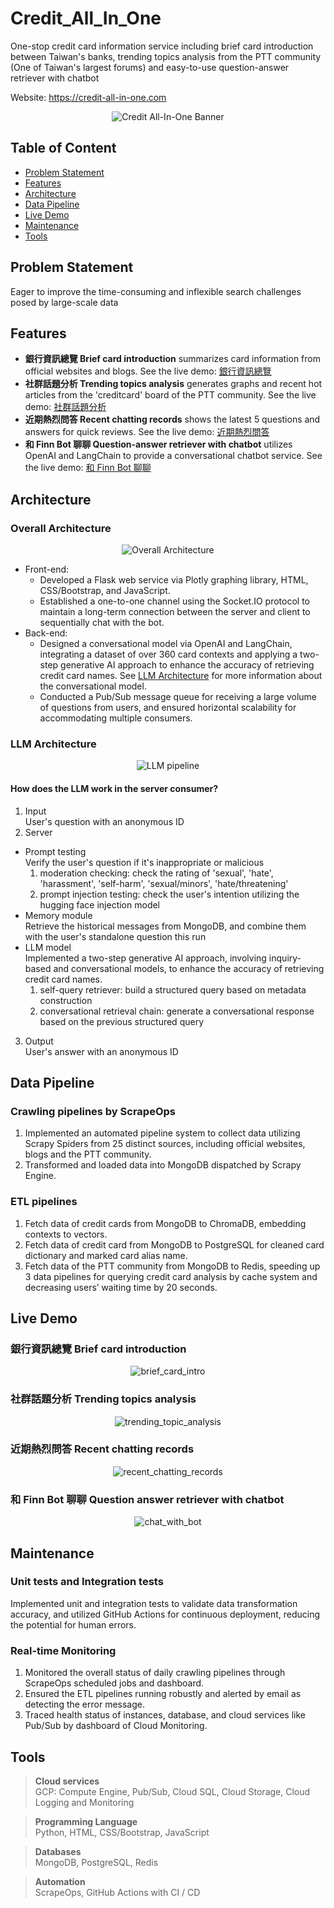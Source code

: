 # Credit_All_In_One
One-stop credit card information service including brief card introduction between Taiwan's banks, trending topics analysis from the PTT community (One of Taiwan's largest forums) and easy-to-use question-answer retriever with chatbot

Website: https://credit-all-in-one.com

<p align="center">
  <img src="readme_img/banner.png" alt="Credit All-In-One Banner"/>
</p>

## Table of Content
- [Problem Statement](#problem-statement)
- [Features](#features)
- [Architecture](#architecture)
- [Data Pipeline](#data-pipeline)
- [Live Demo](#live-demo)
- [Maintenance](#maintenance)
- [Tools](#tools)


## Problem Statement
Eager to improve the time-consuming and inflexible search challenges posed by large-scale data


## Features
- **銀行資訊總覽 Brief card introduction** summarizes card information from official websites and blogs. See the live demo: [銀行資訊總覽](#銀行資訊總覽-brief-card-introduction)
- **社群話題分析 Trending topics analysis** generates graphs and recent hot articles from the 'creditcard' board of the PTT community. See the live demo: [社群話題分析](#社群話題分析-trending-topics-analysis)
- **近期熱烈問答 Recent chatting records** shows the latest 5 questions and answers for quick reviews. See the live demo: [近期熱烈問答](#近期熱烈問答-recent-chatting-records)
- **和 Finn Bot 聊聊 Question-answer retriever with chatbot** utilizes OpenAI and LangChain to provide a conversational chatbot service. See the live demo: [和 Finn Bot 聊聊](#和-finn-bot-聊聊-question-answer-retriever-with-chatbot)


## Architecture
### Overall Architecture
<p align="center">
  <img src="readme_img/personal_project_final.png" alt="Overall Architecture"/>
</p>

- Front-end:
    - Developed a Flask web service via Plotly graphing library, HTML, CSS/Bootstrap, and JavaScript.
    - Established a one-to-one channel using the Socket.IO protocol to maintain a long-term connection between the server and client to sequentially chat with the bot.
- Back-end:
    - Designed a conversational model via OpenAI and LangChain, integrating a dataset of over 360 card contexts and applying a two-step generative AI approach to enhance the accuracy of retrieving credit card names. See [LLM Architecture](#llm-architecture) for more information about the conversational model.
    - Conducted a Pub/Sub message queue for receiving a large volume of questions from users, and ensured horizontal scalability for accommodating multiple consumers.  


### LLM Architecture
<p align="center">
  <img src="readme_img/LLM.png" alt="LLM pipeline"/>
</p>

#### How does the LLM work in the server consumer?
1. Input  
    User's question with an anonymous ID 
2. Server
- Prompt testing  
Verify the user's question if it's inappropriate or malicious
    1. moderation checking: check the rating of 'sexual', 'hate', 'harassment', 'self-harm', 'sexual/minors', 'hate/threatening'
    2. prompt injection testing: check the user's intention utilizing the hugging face injection model
- Memory module  
Retrieve the historical messages from MongoDB, and combine them with the user's standalone question this run
- LLM model  
Implemented a two-step generative AI approach, involving inquiry-based and conversational models, to enhance the accuracy of retrieving credit card names.
    1. self-query retriever: build a structured query based on metadata construction
    2. conversational retrieval chain: generate a conversational response based on the previous structured query 
3. Output  
  User's answer with an anonymous ID 


## Data Pipeline
### Crawling pipelines by ScrapeOps
1. Implemented an automated pipeline system to collect data utilizing Scrapy Spiders from 25 distinct sources, including official websites, blogs and the PTT community.
2. Transformed and loaded data into MongoDB dispatched by Scrapy Engine.
    
### ETL pipelines
1. Fetch data of credit cards from MongoDB to ChromaDB, embedding contexts to vectors.
2. Fetch data of credit card from MongoDB to PostgreSQL for cleaned card dictionary and marked card alias name.
3. Fetch data of the PTT community from MongoDB to Redis, speeding up 3 data pipelines for querying credit card analysis by cache system and decreasing users’ waiting time by 20 seconds.

## Live Demo
### 銀行資訊總覽 Brief card introduction
<p align="center">
  <img src="readme_img/demo_brief_card_intro.gif" alt="brief_card_intro"/>
</p>

### 社群話題分析 Trending topics analysis
<p align="center">
  <img src="readme_img/demo_trending_topic_analysis.gif" alt="trending_topic_analysis"/>
</p>

### 近期熱烈問答 Recent chatting records
<p align="center">
  <img src="readme_img/demo_recent_chatting_records.gif" alt="recent_chatting_records"/>
</p>

### 和 Finn Bot 聊聊 Question answer retriever with chatbot 
<p align="center">
  <img src="readme_img/demo_chat_with_bot.png" alt="chat_with_bot"/>
</p>

## Maintenance
### Unit tests and Integration tests
Implemented unit and integration tests to validate data transformation accuracy, and utilized GitHub Actions for continuous deployment, reducing the potential for human errors. 


### Real-time Monitoring 
1. Monitored the overall status of daily crawling pipelines through ScrapeOps scheduled jobs and dashboard. 
2. Ensured the ETL pipelines running robustly and alerted by email as detecting the error message.
3. Traced health status of instances, database, and cloud services like Pub/Sub by dashboard of Cloud Monitoring.


## Tools
> **Cloud services**  
GCP: Compute Engine, Pub/Sub, Cloud SQL, Cloud Storage, Cloud Logging and Monitoring

> **Programming Language**  
Python, HTML, CSS/Bootstrap, JavaScript

> **Databases**  
MongoDB, PostgreSQL, Redis

> **Automation**  
ScrapeOps, GitHub Actions with CI / CD

